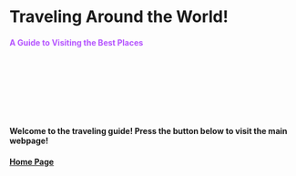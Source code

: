  <html> 
 <head>
  
<meta name="description" content="World Traveling">
<meta name="keywords" content="HTML/CSS, Google Code In, Traveling">
<meta name="author" content="Krushi Shah">
<meta charset="UTF-8">
<link rel="stylesheet" href="style.css">
<link rel="robots.txt" href="robots.txt">

<link rel="shortcut icon" type="image/x-icon" href="favicon.ico">

<meta name="robots" content="noindex, nofollow">

<style> 
	

	img{
		display: block;
  		margin-left: auto;
		margin-right: auto;
	}
	
	
</style>
 </head> 
 
 <body class="body"> 
 
 <h1 class = "title">  Traveling Around the World!  </h1> 
 <h4> <font color="#b554ff"> A Guide to Visiting the Best Places </font> </h4> 
<marquee> <img class="image" src="https://clipartion.com/wp-content/uploads/2016/05/earth-clip-art-free-clipart-images.png" style="width: 100px;height:100px"> </marquee>

<h4>  Welcome to the traveling guide! Press the button below to visit the main webpage! </h4> 

<font  color= "#8aff9d">
	<h4> <a href="Traveling.html"> Home Page </a> </h4>
</font>



 
 
 </body> 
 
 </html> 
